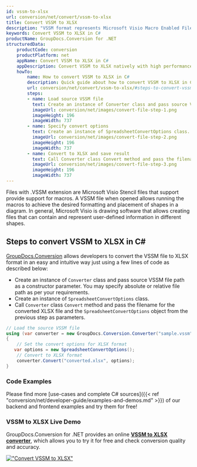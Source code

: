 ```yaml
---
id: vssm-to-xlsx
url: conversion/net/convert/vssm-to-xlsx
title: Convert VSSM to XLSX
description: "VSSM format represents Microsoft Visio Macro Enabled File Format with .vssm extension. Learn how to convert VSSM to XLSX file programmatically in C# language using GroupDocs.Conversion for .NET library."
keywords: Convert VSSM to XLSX in C#
productName: GroupDocs.Conversion for .NET
structuredData:
    productCode: conversion
    productPlatform: net
    appName: Convert VSSM to XLSX in C#
    appDescription: Convert VSSM to XLSX natively with high performance using C# language and server side GroupDocs.Conversion for .NET APIs, without the use of any software like Microsoft or Open Office.
    howTo:
        name: How to convert VSSM to XLSX in C# 
        description: Quick guide about how to convert VSSM to XLSX in C# with high performance and accuracy.
        url: conversion/net/convert/vssm-to-xlsx/#steps-to-convert-vssm-to-xlsx-in-c
        steps:
        - name: Load source VSSM file 
          text: Create an instance of Converter class and pass source VSSM file path as a constructor parameter. You may specify absolute or relative file path as per your requirements. 
          imageUrl: conversion/net/images/convert-file-step-1.png
          imageHeight: 196
          imageWidth: 737
        - name: Specify convert options 
          text: Create an instance of SpreadsheetConvertOptions class.
          imageUrl: conversion/net/images/convert-file-step-2.png
          imageHeight: 196
          imageWidth: 737
        - name: Convert to XLSX and save result 
          text: Call Converter class Convert method and pass the filename for the converted HTML file and the SpreadsheetConvertOptions object from the previous step as parameters.
          imageUrl: conversion/net/images/convert-file-step-3.png
          imageHeight: 196
          imageWidth: 737
---
```


Files with .VSSM extension are Microsoft Visio Stencil files that support provide support for macros. A VSSM file when opened allows running the macros to achieve the desired formatting and placement of shapes in a diagram. In general, Microsoft Visio is drawing software that allows creating files that can contain and represent user-defined information in different shapes.

## Steps to convert VSSM to XLSX in C#

[GroupDocs.Conversion](https://products.groupdocs.com/conversion/net) allows developers to convert the VSSM file to XLSX format in an easy and intuitive way just using a few lines of code as described below:

* Create an instance of `Converter` class and pass source VSSM file path as a constructor parameter. You may specify absolute or relative file path as per your requirements. 
* Create an instance of `SpreadsheetConvertOptions` class.
* Call `Converter` class `Convert` method and pass the filename for the converted XLSX file and the `SpreadsheetConvertOptions` object from the previous step as parameters.

```csharp
// Load the source VSSM file
using (var converter = new GroupDocs.Conversion.Converter("sample.vssm"))
{
    // Set the convert options for XLSX format
   var options = new SpreadsheetConvertOptions();
    // Convert to XLSX format
    converter.Convert("converted.xlsx", options);
}
```

### Code Examples

Please find more [use-cases and complete C# sources]({{< ref "conversion/net/developer-guide/examples-and-demos.md" >}}) of our backend and frontend examples and try them for free!

### VSSM to XLSX Live Demo

GroupDocs.Conversion for .NET provides an online [**VSSM to XLSX converter**](https://products.groupdocs.app/conversion/vssm-to-xlsx), which allows you to try it for free and check conversion quality and accuracy.

[!["Convert VSSM to XLSX"](conversion/net/images/convert-to-xlsx/convert-vssm-to-xlsx.png)](https://products.groupdocs.app/conversion/vssm-to-xlsx)